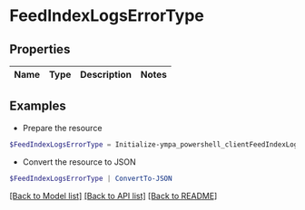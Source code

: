 # FeedIndexLogsErrorType
## Properties

Name | Type | Description | Notes
------------ | ------------- | ------------- | -------------

## Examples

- Prepare the resource
```powershell
$FeedIndexLogsErrorType = Initialize-ympa_powershell_clientFeedIndexLogsErrorType 
```

- Convert the resource to JSON
```powershell
$FeedIndexLogsErrorType | ConvertTo-JSON
```

[[Back to Model list]](../README.md#documentation-for-models) [[Back to API list]](../README.md#documentation-for-api-endpoints) [[Back to README]](../README.md)

